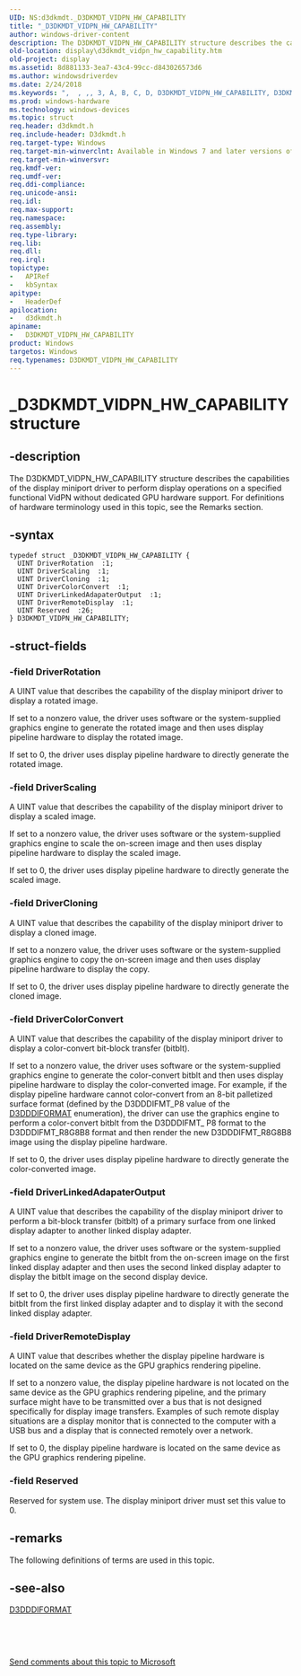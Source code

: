 ```yaml
---
UID: NS:d3dkmdt._D3DKMDT_VIDPN_HW_CAPABILITY
title: "_D3DKMDT_VIDPN_HW_CAPABILITY"
author: windows-driver-content
description: The D3DKMDT_VIDPN_HW_CAPABILITY structure describes the capabilities of the display miniport driver to perform display operations on a specified functional VidPN without dedicated GPU hardware support.
old-location: display\d3dkmdt_vidpn_hw_capability.htm
old-project: display
ms.assetid: 8d881133-3ea7-43c4-99cc-d843026573d6
ms.author: windowsdriverdev
ms.date: 2/24/2018
ms.keywords: ",  , ,, 3, A, B, C, D, D3DKMDT_VIDPN_HW_CAPABILITY, D3DKMDT_VIDPN_HW_CAPABILITY structure [Display Devices], DmStructs_93529025-7af3-49d1-8f38-2b0355682743.xml, H, I, K, L, M, N, P, T, V, W, Y, _, _D3DKMDT_VIDPN_HW_CAPABILITY, d3dkmdt/D3DKMDT_VIDPN_HW_CAPABILITY, display.d3dkmdt_vidpn_hw_capability"
ms.prod: windows-hardware
ms.technology: windows-devices
ms.topic: struct
req.header: d3dkmdt.h
req.include-header: D3dkmdt.h
req.target-type: Windows
req.target-min-winverclnt: Available in Windows 7 and later versions of the Windows operating systems.
req.target-min-winversvr: 
req.kmdf-ver: 
req.umdf-ver: 
req.ddi-compliance: 
req.unicode-ansi: 
req.idl: 
req.max-support: 
req.namespace: 
req.assembly: 
req.type-library: 
req.lib: 
req.dll: 
req.irql: 
topictype:
-	APIRef
-	kbSyntax
apitype:
-	HeaderDef
apilocation:
-	d3dkmdt.h
apiname:
-	D3DKMDT_VIDPN_HW_CAPABILITY
product: Windows
targetos: Windows
req.typenames: D3DKMDT_VIDPN_HW_CAPABILITY
---
```


# _D3DKMDT_VIDPN_HW_CAPABILITY structure


## -description


The D3DKMDT_VIDPN_HW_CAPABILITY structure describes the capabilities of the display miniport driver to perform display operations on a specified functional VidPN without dedicated GPU hardware support. For definitions of hardware terminology used in this topic, see the Remarks section.


## -syntax


````
typedef struct _D3DKMDT_VIDPN_HW_CAPABILITY {
  UINT DriverRotation  :1;
  UINT DriverScaling  :1;
  UINT DriverCloning  :1;
  UINT DriverColorConvert  :1;
  UINT DriverLinkedAdapaterOutput  :1;
  UINT DriverRemoteDisplay  :1;
  UINT Reserved  :26;
} D3DKMDT_VIDPN_HW_CAPABILITY;
````


## -struct-fields




### -field DriverRotation

A UINT value that describes the capability of the display miniport driver to display a rotated image.

If set to a nonzero value, the driver uses software or the system-supplied graphics engine to generate the rotated image and then uses display pipeline hardware to display the rotated image.

If set to 0, the driver uses display pipeline hardware to directly generate the rotated image.


### -field DriverScaling

A UINT value that describes the capability of the display miniport driver to display a scaled image.

If set to a nonzero value, the driver uses software or the system-supplied graphics engine to scale the on-screen image and then uses display pipeline hardware to display the scaled image.

If set to 0, the driver uses display pipeline hardware to directly generate the scaled image.


### -field DriverCloning

A UINT value that describes the capability of the display miniport driver to display a cloned image.

If set to a nonzero value, the driver uses software or the system-supplied graphics engine to copy the on-screen image and then uses display pipeline hardware to display the copy.

If set to 0, the driver uses display pipeline hardware to directly generate the cloned image.


### -field DriverColorConvert

A UINT value that describes the capability of the display miniport driver to display a color-convert bit-block transfer (bitblt).

If set to a nonzero value, the driver uses software or the system-supplied graphics engine to generate the color-convert bitblt and then uses display pipeline hardware to display the color-converted image. For example, if the display pipeline hardware cannot color-convert from an 8-bit palletized surface format (defined by the D3DDDIFMT_P8 value of the <a href="..\d3dukmdt\ne-d3dukmdt-_d3dddiformat.md">D3DDDIFORMAT</a> enumeration), the driver can use the graphics engine to perform a color-convert bitblt from the D3DDDIFMT_ P8 format to the D3DDDIFMT_R8G8B8 format and then render the new D3DDDIFMT_R8G8B8 image using the display pipeline hardware.

If set to 0, the driver uses display pipeline hardware to directly generate the color-converted image.


### -field DriverLinkedAdapaterOutput

A UINT value that describes the capability of the display miniport driver to perform a bit-block transfer (bitblt) of a primary surface from one linked display adapter to another linked display adapter.

If set to a nonzero value, the driver uses software or the system-supplied graphics engine to generate the bitblt from the on-screen image on the first linked display adapter and then uses the second linked display adapter to display the bitblt image on the second display device.

If set to 0, the driver uses display pipeline hardware to directly generate the bitblt from the first linked display adapter and to display it with the second linked display adapter.


### -field DriverRemoteDisplay

A UINT value that describes whether the display pipeline hardware is located on the same device as the GPU graphics rendering pipeline.

If set to a nonzero value, the display pipeline hardware is not located on the same device as the GPU graphics rendering pipeline, and the primary surface might have to be transmitted over a bus that is not designed specifically for display image transfers. Examples of such remote display situations are a display monitor that is connected to the computer with a USB bus and a display that is connected remotely over a network.

If set to 0, the display pipeline hardware is located on the same device as the GPU graphics rendering pipeline.


### -field Reserved

Reserved for system use. The display miniport driver must set this value to 0.


## -remarks



The following definitions of terms are used in this topic.






## -see-also

<a href="..\d3dukmdt\ne-d3dukmdt-_d3dddiformat.md">D3DDDIFORMAT</a>



 

 

<a href="mailto:wsddocfb@microsoft.com?subject=Documentation%20feedback [display\display]:%20D3DKMDT_VIDPN_HW_CAPABILITY structure%20 RELEASE:%20(2/24/2018)&amp;body=%0A%0APRIVACY STATEMENT%0A%0AWe use your feedback to improve the documentation. We don't use your email address for any other purpose, and we'll remove your email address from our system after the issue that you're reporting is fixed. While we're working to fix this issue, we might send you an email message to ask for more info. Later, we might also send you an email message to let you know that we've addressed your feedback.%0A%0AFor more info about Microsoft's privacy policy, see http://privacy.microsoft.com/en-us/default.aspx." title="Send comments about this topic to Microsoft">Send comments about this topic to Microsoft</a>


